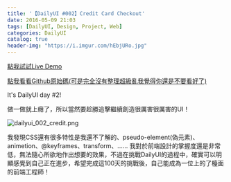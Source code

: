 ```yaml
---
title: '【DailyUI #002】Credit Card Checkout'
date: 2016-05-09 21:03
tags: [DailyUI, Design, Project, Web]
categories: DailyUI
catalog: true
header-img: "https://i.imgur.com/hEbjURo.jpg"
---
```


[點我試試Live Demo](http://kamigami55.github.io/DailyUI/002_creditCardCheckout/)

[點我看看Github原始碼(可是完全沒有整理超級亂我覺得你還是不要看好了)](https://github.com/Kamigami55/DailyUI/tree/master/002_creditCardCheckout)

It's DailyUI day #2!

做一做就上癮了，所以當然要趁勝追擊繼續創造很厲害很厲害的UI！

<!-- more -->

![dailyui_002_credit.png](https://i.imgur.com/hEbjURo.jpg)

我發現CSS還有很多特性是我還不了解的、pseudo-element(偽元素)、animetion、@keyframes、transform、......
我對於前端設計的掌握度還是非常低，無法隨心所欲地作出想要的效果，不過在挑戰DailyUI的過程中，確實可以明顯感覺到自己正在進步，希望完成這100天的挑戰後，自己能成為一位上的了檯面的前端工程師！